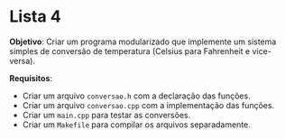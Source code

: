 # Lista 4
**Objetivo**: Criar um programa modularizado que implemente um sistema simples de conversão de temperatura (Celsius para Fahrenheit e vice-versa).

**Requisitos**:
- Criar um arquivo `conversao.h` com a declaração das funções.
- Criar um arquivo `conversao.cpp` com a implementação das funções.
- Criar um `main.cpp` para testar as conversões.
- Criar um `Makefile` para compilar os arquivos separadamente.
